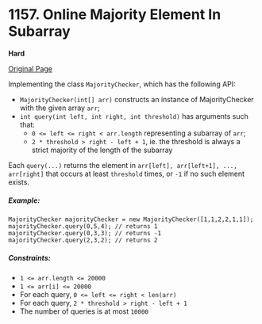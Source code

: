 # 1157. Online Majority Element In Subarray

**Hard**

[Original Page](https://leetcode.com/problems/online-majority-element-in-subarray/)

Implementing the class `MajorityChecker`, which has the following API:

- `MajorityChecker(int[] arr)` constructs an instance of MajorityChecker with the given array `arr`;
- `int query(int left, int right, int threshold)` has arguments such that:
  - `0 <= left <= right < arr.length` representing a subarray of `arr`;
  - `2 * threshold > right - left + 1`, ie. the threshold is always a strict majority of the length of the subarray

Each `query(...)` returns the element in `arr[left], arr[left+1], ..., arr[right]` that occurs at least `threshold` times, or `-1` if no such element exists.

##### Example:
```
MajorityChecker majorityChecker = new MajorityChecker([1,1,2,2,1,1]);
majorityChecker.query(0,5,4); // returns 1
majorityChecker.query(0,3,3); // returns -1
majorityChecker.query(2,3,2); // returns 2
```

##### Constraints:
- `1 <= arr.length <= 20000`
- `1 <= arr[i] <= 20000`
- For each query, `0 <= left <= right < len(arr)`
- For each query, `2 * threshold > right - left + 1`
- The number of queries is at most `10000`
